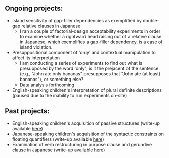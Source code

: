 ## Ongoing projects:

*	Island sensitivity of gap-filler dependencies as exemplified by double-gap relative clauses in Japanese
    - I ran a couple of factorial-design acceptability experiments in order to examine whether a rightward head raising out of a relative clause in Japanese, which exemplifies a gap-filler dependency, is a case of island violation.
*	Presuppositional component of 'only' and contextual manipulation to affect its interpretation
    - I am conducting a series of experiments to find out what is presupposed by the word 'only'; is it the prejacent of the sentence (e.g., "John ate only bananas" presupposes that "John ate (at least) bananas"), or something else?
    - Data analysis forthcoming 
*	English-speaking children's interpretation of plural definite descriptions (paused due to the inability to run experiments on-site)

## Past projects:
*	English-speaking children's acquisition of passive structures (write-up available [here](http://www.lingref.com/bucld/42/BUCLD42-16.pdf))
*	Japanese-speaking children's acquisition of the syntactic constraints on floating quantifiers (write-up available [here](https://scholarspace.manoa.hawaii.edu/bitstream/10125/58832/RN55-LLL2017.pdf))
*	Examination of verb restructuring in purpose clause and gerundive clause in Japanese (write-up available [here](http://www.waseda.jp/assoc-JATLaC/Journals/Resources/01.Takahashi.pdf))
